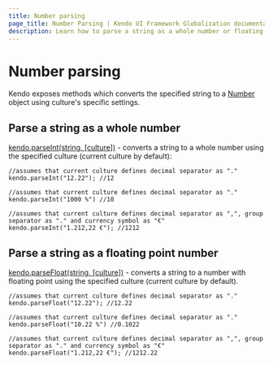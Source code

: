 ```yaml
---
title: Number parsing
page_title: Number Parsing | Kendo UI Framework Globalization documentation
description: Learn how to parse a string as a whole number or floating point number using the specified culture.
---
```

# Number parsing

Kendo exposes methods which converts the specified string to a [Number](https://developer.mozilla.org/en/JavaScript/Reference/Global_Objects/Number) object using culture's specific settings.

## Parse a string as a whole number

[kendo.parseInt(string, [culture])](/api/framework/kendo#parseInt) - converts a string to a whole number using the specified culture (current culture by default):

    //assumes that current culture defines decimal separator as "."
    kendo.parseInt("12.22"); //12

    //assumes that current culture defines decimal separator as "."
    kendo.parseInt("1000 %") //10

    //assumes that current culture defines decimal separator as ",", group separator as "." and currency symbol as "€"
    kendo.parseInt("1.212,22 €"); //1212

## Parse a string as a floating point number

[kendo.parseFloat(string, [culture])](/api/framework/kendo#parseInt) - converts a string to a number with floating point using the specified culture (current culture by default).

    //assumes that current culture defines decimal separator as "."
    kendo.parseFloat("12.22"); //12.22

    //assumes that current culture defines decimal separator as "."
    kendo.parseFloat("10.22 %") //0.1022

    //assumes that current culture defines decimal separator as ",", group separator as "." and currency symbol as "€"
    kendo.parseFloat("1.212,22 €"); //1212.22
